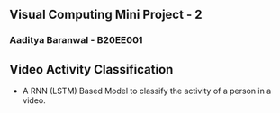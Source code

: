 ## Visual Computing Mini Project - 2
### Aaditya Baranwal - B20EE001

## Video Activity Classification
* A RNN (LSTM) Based Model to classify the activity of a person in a video.